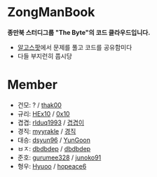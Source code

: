 # ZongManBook
**종만북 스터디그룹 "The Byte"의 코드 클라우드입니다.**
- [알고스팟](https://algospot.com/)에서 문제를 풀고 코드를 공유함미다
- 다들 부지런히 풉시당

# Member
- 건모: ? / [thak00](https://algospot.com/user/profile/37121)
- 규리: [HEx10](https://github.com/HEx10) / [0x10](https://algospot.com/user/profile/59614)
- 겹겹: [rlduq1993](https://github.com/rlduq1993) / [겹겹이](https://algospot.com/user/profile/59616)
- 경직: [myyrakle](https://github.com/myyrakle) / [경직](https://algospot.com/user/profile/59463)
- 대승: [dsyun96](https://github.com/dsyun96) / [YunGoon](https://algospot.com/user/profile/15405)
- ㅂㅈ: [dbdbdep](https://github.com/dbdbdep/) / [dbdbdep](https://algospot.com/user/profile/52871)
- 준호: [gurumee328](https://github.com/gurumee328) / [junoko91](https://algospot.com/user/profile/59613)
- 형우: [Hyuoo](https://github.com/Hyuoo) / [hopeace6](https://algospot.com/user/profile/59505)
